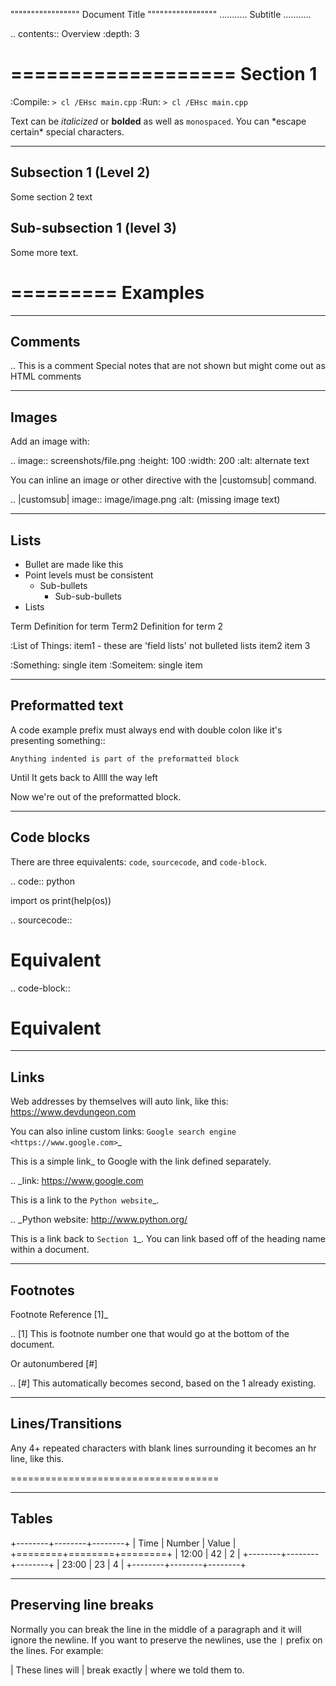 """""""""""""""""
Document Title
"""""""""""""""""
...........
Subtitle
...........

.. contents:: Overview
   :depth: 3

===================
Section 1
===================

:Compile: ``> cl /EHsc main.cpp``
:Run:  ``> cl /EHsc main.cpp``

Text can be *italicized* or **bolded**  as well as ``monospaced``.
You can \*escape certain\* special characters.

----------------------
Subsection 1 (Level 2)
----------------------

Some section 2 text

Sub-subsection 1 (level 3)
--------------------------

Some more text.

=========
Examples
=========

--------
Comments
--------

.. This is a comment
   Special notes that are not shown but might come out as HTML comments

------
Images
------

Add an image with:

.. image:: screenshots/file.png
   :height: 100
   :width: 200
   :alt: alternate text

You can inline an image or other directive with the |customsub| command.

.. |customsub| image:: image/image.png
              :alt: (missing image text)

-----
Lists
-----

- Bullet are made like this
- Point levels must be consistent
    * Sub-bullets
        + Sub-sub-bullets
- Lists

Term
    Definition for term
Term2
    Definition for term 2

:List of Things:
    item1 - these are 'field lists' not bulleted lists
    item2
    item 3

:Something: single item
:Someitem: single item

-----------------
Preformatted text
-----------------

A code example prefix must always end with double colon like it's presenting something::

    Anything indented is part of the preformatted block
   Until
  It gets back to
 Allll the way left

Now we're out of the preformatted block.

------------
Code blocks
------------

There are three equivalents: ``code``, ``sourcecode``, and ``code-block``.

.. code:: python

   import os
   print(help(os))

.. sourcecode::

  # Equivalent

.. code-block::

  # Equivalent

-----
Links
-----

Web addresses by themselves will auto link, like this: https://www.devdungeon.com

You can also inline custom links: `Google search engine <https://www.google.com>`_

This is a simple link_ to Google with the link defined separately.

.. _link: https://www.google.com

This is a link to the `Python website`_.

.. _Python website: http://www.python.org/

This is a link back to `Section 1`_. You can link based off of the heading name
within a document.

---------
Footnotes
---------

Footnote Reference [1]_

.. [1] This is footnote number one that would go at the bottom of the document.

Or autonumbered [#]

.. [#] This automatically becomes second, based on the 1 already existing.

-----------------
Lines/Transitions
-----------------

Any 4+ repeated characters with blank lines surrounding it becomes an hr line, like this.

====================================

------
Tables
------

+--------+--------+--------+
| Time   | Number | Value  |
+========+========+========+
| 12:00  | 42     | 2      |
+--------+--------+--------+
| 23:00  | 23     | 4      |
+--------+--------+--------+

----------------------
Preserving line breaks
----------------------

Normally you can break the line in the middle of a paragraph and it will
ignore the newline. If you want to preserve the newlines, use the ``|`` prefix
on the lines. For example:

| These lines will
| break exactly
| where we told them to.
